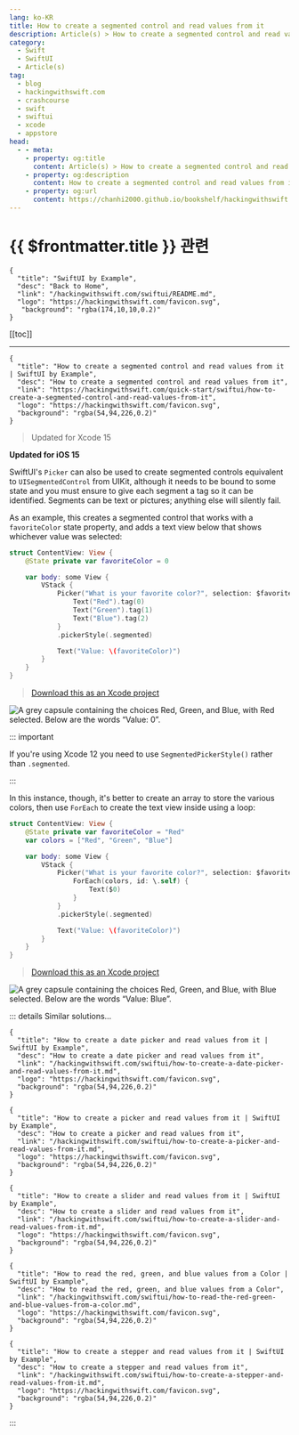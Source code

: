 ```yaml
---
lang: ko-KR
title: How to create a segmented control and read values from it
description: Article(s) > How to create a segmented control and read values from it
category:
  - Swift
  - SwiftUI
  - Article(s)
tag: 
  - blog
  - hackingwithswift.com
  - crashcourse
  - swift
  - swiftui
  - xcode
  - appstore
head:
  - - meta:
    - property: og:title
      content: Article(s) > How to create a segmented control and read values from it
    - property: og:description
      content: How to create a segmented control and read values from it
    - property: og:url
      content: https://chanhi2000.github.io/bookshelf/hackingwithswift.com/swiftui/how-to-create-a-segmented-control-and-read-values-from-it.html
---
```


# {{ $frontmatter.title }} 관련

```component VPCard
{
  "title": "SwiftUI by Example",
  "desc": "Back to Home",
  "link": "/hackingwithswift.com/swiftui/README.md",
  "logo": "https://hackingwithswift.com/favicon.svg",
   "background": "rgba(174,10,10,0.2)"
}
```

[[toc]]

---

```component VPCard
{
  "title": "How to create a segmented control and read values from it | SwiftUI by Example",
  "desc": "How to create a segmented control and read values from it",
  "link": "https://hackingwithswift.com/quick-start/swiftui/how-to-create-a-segmented-control-and-read-values-from-it",
  "logo": "https://hackingwithswift.com/favicon.svg",
  "background": "rgba(54,94,226,0.2)"
}
```

> Updated for Xcode 15

**Updated for iOS 15**

SwiftUI's `Picker` can also be used to create segmented controls equivalent to `UISegmentedControl` from UIKit, although it needs to be bound to some state and you must ensure to give each segment a tag so it can be identified. Segments can be text or pictures; anything else will silently fail.

As an example, this creates a segmented control that works with a `favoriteColor` state property, and adds a text view below that shows whichever value was selected:

```swift
struct ContentView: View {
    @State private var favoriteColor = 0

    var body: some View {
        VStack {
            Picker("What is your favorite color?", selection: $favoriteColor) {
                Text("Red").tag(0)
                Text("Green").tag(1)
                Text("Blue").tag(2)
            }
            .pickerStyle(.segmented)

            Text("Value: \(favoriteColor)")
        }
    }
}
```

> [<FontIcon icon="fas fa-file-zipper"/>Download this as an Xcode project](https://hackingwithswift.com/files/projects/swiftui/how-to-create-a-segmented-control-and-read-values-from-it-1.zip)

![A grey capsule containing the choices Red, Green, and Blue, with Red selected. Below are the words “Value: 0”.](https://hackingwithswift.com/img/books/quick-start/swiftui/how-to-create-a-segmented-control-and-read-values-from-it-1~dark.png)

::: important

If you're using Xcode 12 you need to use `SegmentedPickerStyle()` rather than `.segmented`.

:::

In this instance, though, it's better to create an array to store the various colors, then use `ForEach` to create the text view inside using a loop:

```swift
struct ContentView: View {
    @State private var favoriteColor = "Red"
    var colors = ["Red", "Green", "Blue"]

    var body: some View {
        VStack {
            Picker("What is your favorite color?", selection: $favoriteColor) {
                ForEach(colors, id: \.self) {
                    Text($0)
                }
            }
            .pickerStyle(.segmented)

            Text("Value: \(favoriteColor)")
        }
    }
}
```

> [<FontIcon icon="fas fa-file-zipper"/>Download this as an Xcode project](https://hackingwithswift.com/files/projects/swiftui/how-to-create-a-segmented-control-and-read-values-from-it-2.zip)

![A grey capsule containing the choices Red, Green, and Blue, with Blue selected. Below are the words “Value: Blue”.](https://hackingwithswift.com/img/books/quick-start/swiftui/how-to-create-a-segmented-control-and-read-values-from-it-2~dark.png)

::: details Similar solutions…

```component VPCard
{
  "title": "How to create a date picker and read values from it | SwiftUI by Example",
  "desc": "How to create a date picker and read values from it",
  "link": "/hackingwithswift.com/swiftui/how-to-create-a-date-picker-and-read-values-from-it.md",
  "logo": "https://hackingwithswift.com/favicon.svg",
  "background": "rgba(54,94,226,0.2)"
}
```

```component VPCard
{
  "title": "How to create a picker and read values from it | SwiftUI by Example",
  "desc": "How to create a picker and read values from it",
  "link": "/hackingwithswift.com/swiftui/how-to-create-a-picker-and-read-values-from-it.md",
  "logo": "https://hackingwithswift.com/favicon.svg",
  "background": "rgba(54,94,226,0.2)"
}
```

```component VPCard
{
  "title": "How to create a slider and read values from it | SwiftUI by Example",
  "desc": "How to create a slider and read values from it",
  "link": "/hackingwithswift.com/swiftui/how-to-create-a-slider-and-read-values-from-it.md",
  "logo": "https://hackingwithswift.com/favicon.svg",
  "background": "rgba(54,94,226,0.2)"
}
```

```component VPCard
{
  "title": "How to read the red, green, and blue values from a Color | SwiftUI by Example",
  "desc": "How to read the red, green, and blue values from a Color",
  "link": "/hackingwithswift.com/swiftui/how-to-read-the-red-green-and-blue-values-from-a-color.md",
  "logo": "https://hackingwithswift.com/favicon.svg",
  "background": "rgba(54,94,226,0.2)"
}
```

```component VPCard
{
  "title": "How to create a stepper and read values from it | SwiftUI by Example",
  "desc": "How to create a stepper and read values from it",
  "link": "/hackingwithswift.com/swiftui/how-to-create-a-stepper-and-read-values-from-it.md",
  "logo": "https://hackingwithswift.com/favicon.svg",
  "background": "rgba(54,94,226,0.2)"
}
```

:::

